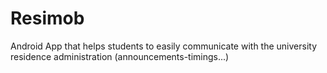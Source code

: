 # Resimob
Android App that helps students to easily communicate with the university residence administration (announcements-timings...)

